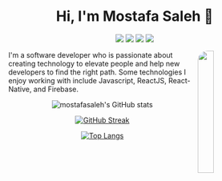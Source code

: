 
<h1 align="center">Hi, I'm Mostafa Saleh 👋</h1>
<p align="center">
    <a href="https://www.facebook.com/saleh2011"><img src="https://img.shields.io/badge/facebook-%231FA1F1?style=flat&logo=facebook&logoColor=white"/></a>
    <a href="https://www.linkedin.com/in/mostafasaleh5"><img src="https://img.shields.io/badge/linkedin-%230177B5?style=flat&logo=linkedin&logoColor=white"/></a>
    <a href="https://www.instagram.com/mostafamsaleh"><img src="https://img.shields.io/badge/instagram-%23E4415F?style=flat&logo=instagram&logoColor=white"/></a>
  <a href="https://eng-mostafasaleh.blogspot.com"><img src="https://img.shields.io/badge/Website-%230177B5?style=flat&logo=website&logoColor=white"/></a>
  
  </p>
  
  <img src="https://bnz05pap001files.storage.live.com/y4miWtXJ-MVH0LiU6egULQ5EsgOtYjNBlEtLw4Uq6TV1ieH7KeZMGN7uCztwlBwnQtJVAYHw3eTI0ZoZFJ3HB6Rxc6_AkhmBidhuU8Es1nIqdkhv24ml1-UyGW4foeIsipKY9VrnR27Le58HbmmoWeQGyHQQSp7w1EQzUwQpZpH0PBoCL1fjAuNyD9RLvXT63Lj?encodeFailures=1&width=640&height=640" align="right" width="25%" style="border-radius: 20px;"/>

I'm a software developer who is passionate about creating technology to elevate people and help new developers to find the right path. Some technologies I enjoy working with include Javascript, ReactJS, React-Native, and Firebase.
<div align="center" style="margin-right:20%;">
  
![mostafasaleh's GitHub stats](https://github-readme-stats.vercel.app/api?username=mostafasaleh1&show_icons=true&theme=radical&count_private=true)

[![GitHub Streak](https://github-readme-streak-stats.herokuapp.com?user=mostafasaleh1&theme=radical)](https://git.io/streak-stats)
    
[![Top Langs](https://github-readme-stats.vercel.app/api/top-langs/?username=mostafasaleh1)](https://github.com/mostafasaleh1/github-readme-stats)    
</div>
